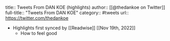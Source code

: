 title:: Tweets From DAN KOE (highlights)
author:: [[@thedankoe on Twitter]]
full-title:: "Tweets From DAN KOE"
category:: #tweets
url:: https://twitter.com/thedankoe

- Highlights first synced by [[Readwise]] [[Nov 19th, 2022]]
	- How to feel good